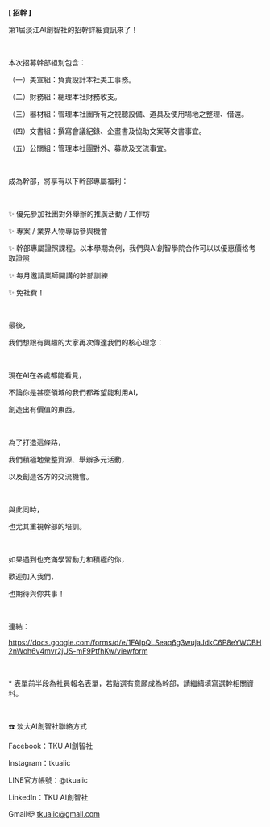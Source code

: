 **[ 招幹 ]**

第1屆淡江AI創智社的招幹詳細資訊來了！

&nbsp;

本次招募幹部組別包含：

（一）美宣組：負責設計本社美工事務。

（二）財務組：總理本社財務收支。

（三）器材組：管理本社團所有之視聽設備、道具及使用場地之整理、借還。

（四）文書組：撰寫會議紀錄、企畫書及協助文案等文書事宜。

（五）公關組：管理本社團對外、募款及交流事宜。

&nbsp;

成為幹部，將享有以下幹部專屬福利：

&nbsp;

✨ 優先參加社團對外舉辦的推廣活動 / 工作坊

✨ 專案 / 業界人物專訪參與機會

✨ 幹部專屬證照課程。以本學期為例，我們與AI創智學院合作可以以優惠價格考取證照

✨ 每月邀請業師開講的幹部訓練

✨ 免社費！

&nbsp;

最後，

我們想跟有興趣的大家再次傳達我們的核心理念：

&nbsp;

現在AI在各處都能看見，

不論你是甚麼領域的我們都希望能利用AI，

創造出有價值的東西。

&nbsp;

為了打造這條路，

我們積極地彙整資源、舉辦多元活動，

以及創造各方的交流機會。

&nbsp;

與此同時，

也尤其重視幹部的培訓。

&nbsp;

如果遇到也充滿學習動力和積極的你，

歡迎加入我們，

也期待與你共事！

&nbsp;

連結：

https://docs.google.com/forms/d/e/1FAIpQLSeaq6g3wujaJdkC6P8eYWCBH2nWoh6v4mvr2jUS-mF9PtfhKw/viewform

&nbsp;

\* 表單前半段為社員報名表單，若點選有意願成為幹部，請繼續填寫選幹相關資料。

&nbsp;

☎️ 淡大AI創智社聯絡方式

Facebook：TKU AI創智社

Instagram：tkuaiic

LINE官方帳號：@tkuaiic

LinkedIn：TKU AI創智社

Gmail📪 tkuaiic@gmail.com

